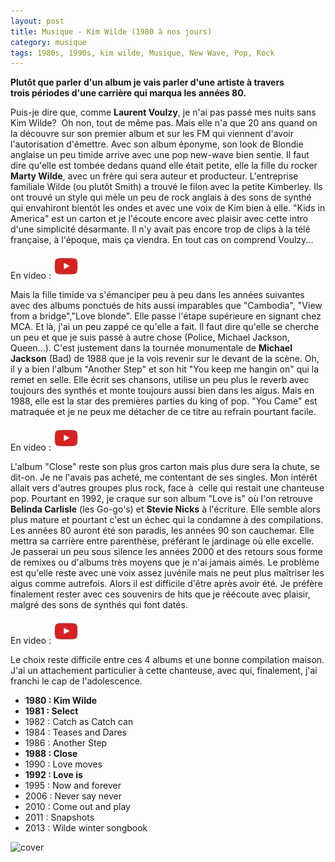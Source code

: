 ```yaml
---
layout: post
title: Musique - Kim Wilde (1980 à nos jours)
category: musique
tags: 1980s, 1990s, kim wilde, Musique, New Wave, Pop, Rock
---
```

**Plutôt que parler d'un album je vais parler d'une artiste à travers trois périodes d'une carrière qui marqua les années 80.**

Puis-je dire que, comme **Laurent Voulzy**, je n'ai pas passé mes nuits sans Kim Wilde?  Oh non, tout de même pas. Mais elle n'a que 20 ans quand on la découvre sur son premier album et sur les FM qui viennent d'avoir l'autorisation d'émettre. Avec son album éponyme, son look de Blondie anglaise un peu timide arrive avec une pop new-wave bien sentie. Il faut dire qu'elle est tombée dedans quand elle était petite, elle la fille du rocker **Marty Wilde**, avec un frère qui sera auteur et producteur. L'entreprise familiale Wilde (ou plutôt Smith) a trouvé le filon avec la petite Kimberley. Ils ont trouvé un style qui mèle un peu de rock anglais à des sons de synthé qui envahiront bientôt les ondes et avec une voix de Kim bien à elle. "Kids in America" est un carton et je l'écoute encore avec plaisir avec cette intro d'une simplicité désarmante. Il n'y avait pas encore trop de clips à la télé française, à l'époque, mais ça viendra. En tout cas on comprend Voulzy...

En video : [![video](/images/youtube.png)](https://www.youtube.com/watch?v=r_GH6M7cUq4)

Mais la fille timide va s'émanciper peu à peu dans les années suivantes avec des albums ponctués de hits aussi imparables que "Cambodia", "View from a bridge","Love blonde". Elle passe l'étape supérieure en signant chez MCA. Et là, j'ai un peu zappé ce qu'elle a fait. Il faut dire qu'elle se cherche un peu et que je suis passé à autre chose (Police, Michael Jackson, Queen...). C'est justement dans la tournée monumentale de **Michael Jackson** (Bad) de 1988 que je la vois revenir sur le devant de la scène. Oh, il y a bien l'album "Another Step" et son hit "You keep me hangin on" qui la remet en selle. Elle écrit ses chansons, utilise un peu plus le reverb avec toujours des synthés et monte toujours aussi bien dans les aigus. Mais en 1988, elle est la star des premières parties du king of pop. "You Came" est matraquée et je ne peux me détacher de ce titre au refrain pourtant facile.

En video : [![video](/images/youtube.png)](https://www.youtube.com/watch?v=P6Agwu_5J14)

L'album "Close" reste son plus gros carton mais plus dure sera la chute, se dit-on. Je ne l'avais pas acheté, me contentant de ses singles. Mon intérêt allait vers d'autres groupes plus rock, face à  celle qui restait une chanteuse pop. Pourtant en 1992, je craque sur son album "Love is" où l'on retrouve **Belinda Carlisle** (les Go-go's) et **Stevie Nicks** à l'écriture. Elle semble alors plus mature et pourtant c'est un échec qui la condamne à des compilations. Les années 80 auront été son paradis, les années 90 son cauchemar. Elle mettra sa carrière entre parenthèse, préférant le jardinage où elle excelle. Je passerai un peu sous silence les années 2000 et des retours sous forme de remixes ou d'albums très moyens que je n'ai jamais aimés. Le problème est qu'elle reste avec une voix assez juvénile mais ne peut plus maîtriser les aigus comme autrefois. Alors il est difficile d'être après avoir été. Je préfère finalement rester avec ces souvenirs de hits que je réécoute avec plaisir, malgré des sons de synthés qui font datés.

En video : [![video](/images/youtube.png)](https://www.youtube.com/watch?v=yFKv5yuD7gM)

Le choix reste difficile entre ces 4 albums et une bonne compilation maison. J'ai un attachement particulier à cette chanteuse, avec qui, finalement, j'ai franchi le cap de l'adolescence.

 * **1980 : Kim Wilde**
 * **1981 : Select**
 * 1982 : Catch as Catch can
 * 1984 : Teases and Dares
 * 1986 : Another Step
 * **1988 : Close**
 * 1990 : Love moves
 * **1992 : Love is**
 * 1995 : Now and forever
 * 2006 : Never say never
 * 2010 : Come out and play
 * 2011 : Snapshots
 * 2013 : Wilde winter songbook

![cover](https://upload.wikimedia.org/wikipedia/commons/8/8a/Kim_wilde_groningen_2007.jpg)
